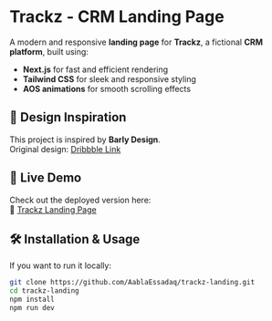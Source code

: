 # Trackz - CRM Landing Page

A modern and responsive **landing page** for **Trackz**, a fictional **CRM platform**, built using:

- **Next.js** for fast and efficient rendering
- **Tailwind CSS** for sleek and responsive styling
- **AOS animations** for smooth scrolling effects

## 🎨 Design Inspiration

This project is inspired by **Barly Design**.  
Original design: [Dribbble Link](https://dribbble.com/shots/21987306-Trackz-Landing-Page)

## 🚀 Live Demo

Check out the deployed version here:  
🔗 [Trackz Landing Page](https://trackz-teal.vercel.app/)

## 🛠 Installation & Usage

If you want to run it locally:

```bash
git clone https://github.com/AablaEssadaq/trackz-landing.git
cd trackz-landing
npm install
npm run dev
```

